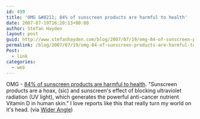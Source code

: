 ```yaml
---
id: 499
title: 'OMG &#8211; 84% of sunscreen products are harmful to health'
date: 2007-07-19T16:20:13+00:00
author: Stefan Hayden
layout: post
guid: http://www.stefanhayden.com/blog/2007/07/19/omg-84-of-sunscreen-products-are-harmful-to-health/
permalink: /blog/2007/07/19/omg-84-of-sunscreen-products-are-harmful-to-health/
Post:
  - link
categories:
  - web
---
```

<p>OMG - <a href="http://www.newstarget.com/021927.html">84% of sunscreen products are harmful to health</a>. "Sunscreen products are a hoax, (sic) and sunscreen's effect of blocking ultraviolet radiation (UV light), which generates the powerful anti-cancer nutrient Vitamin D in human skin." I love reports like this that really turn my world on it's head. (via <a href="http://widerangle.tumblr.com/">Wider Angle</a>)
</p>
